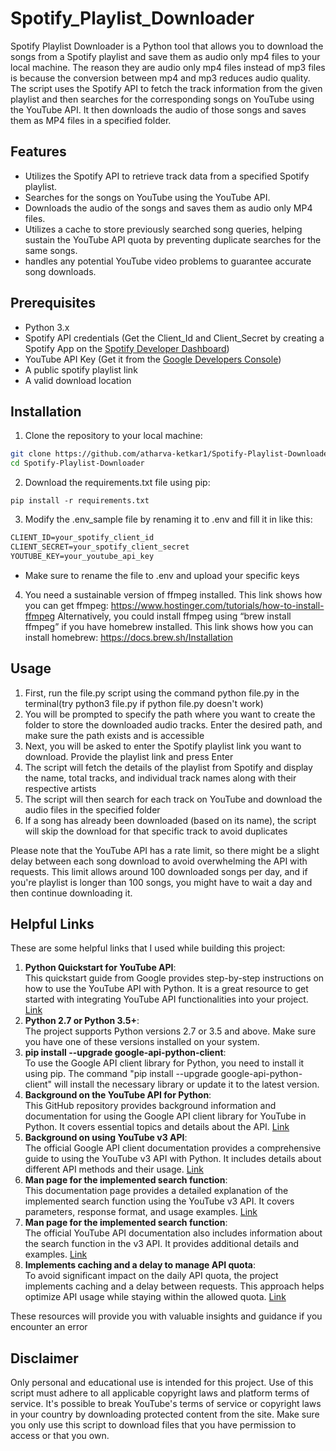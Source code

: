 # Spotify_Playlist_Downloader

Spotify Playlist Downloader is a Python tool that allows you to download the songs from a Spotify playlist and save them as audio only mp4 files to your local machine.
The reason they are audio only mp4 files instead of mp3 files is because the conversion between mp4 and mp3 reduces audio quality. The script uses the Spotify API 
to fetch the track information from the given playlist and then searches for the corresponding songs on YouTube using the YouTube API. It then downloads the audio 
of those songs and saves them as MP4 files in a specified folder.

## Features

- Utilizes the Spotify API to retrieve track data from a specified Spotify playlist.
- Searches for the songs on YouTube using the YouTube API.
- Downloads the audio of the songs and saves them as audio only MP4 files.
- Utilizes a cache to store previously searched song queries, helping sustain the YouTube API quota by preventing duplicate searches for the same songs.
- handles any potential YouTube video problems to guarantee accurate song downloads.

## Prerequisites

- Python 3.x
- Spotify API credentials (Get the Client_Id and Client_Secret by creating a Spotify App on the [Spotify Developer Dashboard](https://developer.spotify.com/dashboard/applications))
- YouTube API Key (Get it from the [Google Developers Console](https://console.developers.google.com/))
- A public spotify playlist link
- A valid download location

## Installation

1. Clone the repository to your local machine:

```bash
git clone https://github.com/atharva-ketkar1/Spotify-Playlist-Downloader.git
cd Spotify-Playlist-Downloader
```
2. Download the requirements.txt file using pip:
```pip
pip install -r requirements.txt
```
3. Modify the .env_sample file by renaming it to .env and fill it in like this:
```markdown
CLIENT_ID=your_spotify_client_id
CLIENT_SECRET=your_spotify_client_secret
YOUTUBE_KEY=your_youtube_api_key
```
- Make sure to rename the file to .env and upload your specific keys
4. You need a sustainable version of ffmpeg installed. This link shows how you can get ffmpeg: https://www.hostinger.com/tutorials/how-to-install-ffmpeg
Alternatively, you could install ffmpeg using “brew install ffmpeg” if you have homebrew installed. This link shows how you can install homebrew: https://docs.brew.sh/Installation

## Usage
1. First, run the file.py script using the command python file.py in the terminal(try python3 file.py if python file.py doesn't work)
2. You will be prompted to specify the path where you want to create the folder to store the downloaded audio tracks. Enter the desired path, and make sure the path exists and is accessible
3. Next, you will be asked to enter the Spotify playlist link you want to download. Provide the playlist link and press Enter
4. The script will fetch the details of the playlist from Spotify and display the name, total tracks, and individual track names along with their respective artists
5. The script will then search for each track on YouTube and download the audio files in the specified folder
6. If a song has already been downloaded (based on its name), the script will skip the download for that specific track to avoid duplicates

Please note that the YouTube API has a rate limit, so there might be a slight delay between each song download to avoid overwhelming the API with requests. This limit allows around 100 downloaded songs per day, and if you're playlist is longer than 100 songs, you might have to wait a day and then continue downloading it.

## Helpful Links

These are some helpful links that I used while building this project:

1. **Python Quickstart for YouTube API**:  
   This quickstart guide from Google provides step-by-step instructions on how to use the YouTube API with Python. It is a great resource to get started with integrating YouTube API functionalities into your project.
   [Link](https://developers.google.com/youtube/v3/quickstart/python)
2. **Python 2.7 or Python 3.5+**:  
   The project supports Python versions 2.7 or 3.5 and above. Make sure you have one of these versions installed on your system.
3. **pip install --upgrade google-api-python-client**:  
   To use the Google API client library for Python, you need to install it using pip. The command "pip install --upgrade google-api-python-client" will install the necessary library or update it to the latest version.   
4. **Background on the YouTube API for Python**:  
   This GitHub repository provides background information and documentation for using the Google API client library for YouTube in Python. It covers essential topics and details about the API.
   [Link](https://github.com/googleapis/google-api-python-client/blob/main/docs/start.md)
5. **Background on using YouTube v3 API**:  
   The official Google API client documentation provides a comprehensive guide to using the YouTube v3 API with Python. It includes details about different API methods and their usage.
   [Link](https://googleapis.github.io/google-api-python-client/docs/dyn/youtube_v3.html)
6. **Man page for the implemented search function**:  
   This documentation page provides a detailed explanation of the implemented search function using the YouTube v3 API. It covers parameters, response format, and usage examples.
   [Link](https://googleapis.github.io/google-api-python-client/docs/dyn/youtube_v3.search.html)
7. **Man page for the implemented search function**:  
   The official YouTube API documentation also includes information about the search function in the v3 API. It provides additional details and examples.
   [Link](https://developers.google.com/youtube/v3/docs/search)
8. **Implements caching and a delay to manage API quota**:  
   To avoid significant impact on the daily API quota, the project implements caching and a delay between requests. This approach helps optimize API usage while staying within the allowed quota.
   [Link](https://developers.google.com/youtube/v3/getting-started#quota)

These resources will provide you with valuable insights and guidance if you encounter an error


## Disclaimer
Only personal and educational use is intended for this project. Use of this script must adhere to all applicable copyright laws and platform terms of service. It's possible to break YouTube's terms of service or copyright laws in your country by downloading protected content from the site. Make sure you only use this script to download files that you have permission to access or that you own.
